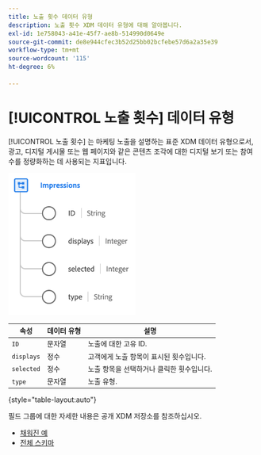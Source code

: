 ```yaml
---
title: 노출 횟수 데이터 유형
description: 노출 횟수 XDM 데이터 유형에 대해 알아봅니다.
exl-id: 1e758043-a41e-45f7-ae8b-514990d0649e
source-git-commit: de8e944cfec3b52d25bb02bcfebe57d6a2a35e39
workflow-type: tm+mt
source-wordcount: '115'
ht-degree: 6%

---
```


# [!UICONTROL 노출 횟수] 데이터 유형

[!UICONTROL 노출 횟수] 는 마케팅 노출을 설명하는 표준 XDM 데이터 유형으로서, 광고, 디지털 게시물 또는 웹 페이지와 같은 콘텐츠 조각에 대한 디지털 보기 또는 참여 수를 정량화하는 데 사용되는 지표입니다.

![](../images/data-types/impressions.png)

| 속성 | 데이터 유형 | 설명 |
| --- | --- | --- |
| `ID` | 문자열 | 노출에 대한 고유 ID. |
| `displays` | 정수 | 고객에게 노출 항목이 표시된 횟수입니다. |
| `selected` | 정수 | 노출 항목을 선택하거나 클릭한 횟수입니다. |
| `type` | 문자열 | 노출 유형. |

{style="table-layout:auto"}

필드 그룹에 대한 자세한 내용은 공개 XDM 저장소를 참조하십시오.

* [채워진 예](https://github.com/adobe/xdm/blob/master/components/datatypes/industry-verticals/impressions.example.1.json)
* [전체 스키마](https://github.com/adobe/xdm/blob/master/components/datatypes/industry-verticals/impressions.schema.json)
